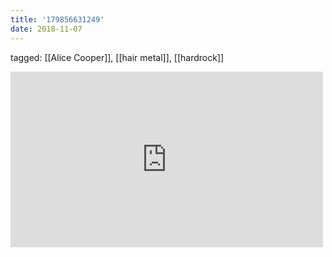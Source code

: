 ```yaml
---
title: '179856631249'
date: 2018-11-07
---
```

tagged: [[Alice Cooper]], [[hair metal]], [[hardrock]]
<iframe allow="accelerometer; autoplay; clipboard-write; encrypted-media; gyroscope; picture-in-picture" allowfullscreen="" frameborder="0" height="281" id="youtube_iframe" src="https://www.youtube.com/embed/Qq4j1LtCdww?feature=oembed&amp;enablejsapi=1&amp;origin=https://safe.txmblr.com&amp;wmode=opaque" width="500"></iframe>